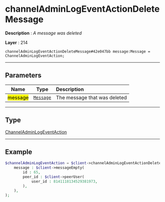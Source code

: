 # channelAdminLogEventActionDeleteMessage

**Description** : *A message was deleted*

**Layer** : 214

```tl
channelAdminLogEventActionDeleteMessage#42e047bb message:Message = ChannelAdminLogEventAction;
```

---

## Parameters

| Name | Type | Description |
| :---: | :---: | :--- |
| <mark>message</mark> | [`Message`](type/Message) | The message that was deleted |

---

## Type

[ChannelAdminLogEventAction](type/ChannelAdminLogEventAction)

---

## Example

```php
$channelAdminLogEventAction = $client->channelAdminLogEventActionDeleteMessage(
	message : $client->messageEmpty(
		id : 65,
		peer_id : $client->peerUser(
			user_id : 8141118134529381973,
		),
	),
);
```